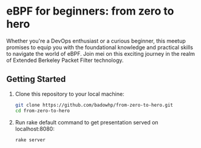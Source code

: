 # eBPF for beginners: from zero to hero

Whether you're a DevOps enthusiast or a curious beginner, this meetup promises to equip you with the foundational knowledge and practical skills to navigate the world of eBPF. Join mei on this exciting journey in the realm of Extended Berkeley Packet Filter technology.

## Getting Started

1. Clone this repository to your local machine:

   ```bash
   git clone https://github.com/badowhp/from-zero-to-hero.git
   cd from-zero-to-hero
   ```


2. Run rake default command to get presentation served on localhost:8080:

   ```bash
   rake server
   ```




